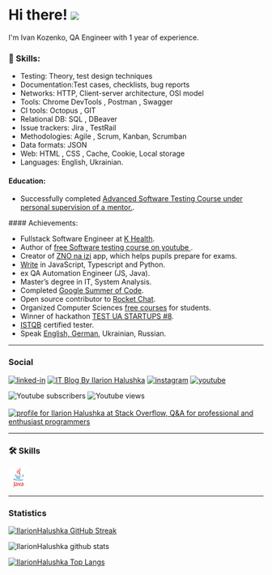 # Hi there! <img src="https://media.giphy.com/media/hvRJCLFzcasrR4ia7z/giphy.gif" width="29px">

I'm Ivan Kozenko, QA Engineer with 1 year of experience. 

### 🚀 Skills:
* Testing: Theory, test design techniques
* Documentation:Test cases, checklists, bug reports
* Networks: HTTP, Client-server architecture, OSI model
* Tools: Chrome DevTools , Postman , Swagger 
* CI tools: Octopus , GIT 
* Relational DB: SQL , DBeaver 
* Issue trackers: Jira , TestRail 
* Methodologies: Agile , Scrum, Kanban, Scrumban
* Data formats: JSON 
* Web: HTML , CSS , Cache, Cookie, Local storage
* Languages: English, Ukrainian.

#### Education:
<ul>
 <li>Successfully completed <a target="_blank" href="https://ilarionhalushka.github.io/certificates/Ivan-Kozenko#certificate-of-completion">Advanced Software Testing Course under personal supervision of a mentor.</a>.</li>
</ul>
#### Achievements:
<ul>
 <li>Fullstack Software Engineer at <a target="_blank" href="https://khealth.com/">K Health</a>.</li>
 <li>Author of <a target="_blank" href="https://www.youtube.com/playlist?list=PLoZfdp36DZcqq6PoJJVHlS_c_1G89bkh7">free Software testing course on youtube <i class="fa fa-1x fa-youtube"></i></a>.</li>
 <li>Creator of <a target="_blank" href="https://apps.apple.com/by/app/%D0%B7%D0%BD%D0%BE-%D0%BD%D0%B0-%D1%96%D0%B7%D1%96/id1578565229">ZNO na izi</a> app, which helps pupils prepare for exams.</li>
 <li><a target="_blank" href="https://github.com/IlarionHalushka">Write</a> in JavaScript, Typescript and Python.</li>
 <li>ex QA Automation Engineer (JS, Java).</li>
 <li>Master’s degree in IT, System Analysis.</li>
 <li>Completed <a target="_blank" href="https://ilarionhalushka.github.io/Cracking-Google-Summer-of-Code-GSoC/">Google Summer of Code</a>.</li>
 <li>Open source contributor to <a target="_blank" href="https://github.com/RocketChat/Rocket.Chat.ReactNative">Rocket Chat</a>.</li>
 <li>Organized Computer Sciences <a target="_blank" href="https://ilarionhalushka.github.io/Results-Of-My-IT-Courses/">free courses</a> for students.</li>
 <li>Winner of hackathon <a target="_blank" href="https://www.testuastartups.com/post/testuastartups8">TEST UA STARTUPS #8</a>.</li>
 <li><a target="_blank" href="https://gist.github.com/IlarionHalushka/aebab1c82369b89c1d6afb12be568679">ISTQB</a> certified tester.</li>
 <li>Speak <a target="_blank" href="https://www.duolingo.com/profile/IlarionHalushka">English, German</a>, Ukrainian, Russian.</li>
</ul>

---

### Social

<div id="badges">

[![linked-in](https://img.shields.io/badge/LinkedIn-0077B5?style=for-the-badge&logo=LinkedIn&logoColor=white)](https://www.linkedin.com/in/ilarion-halushka-6a31a5173/)
[![IT Blog By Ilarion Halushka](https://img.shields.io/badge/IT_Blog_By_Ilarion_Halushka-0a062a?style=for-the-badge)](https://ilarionhalushka.github.io/)
[![instagram](https://img.shields.io/badge/Instagram-C13584?style=for-the-badge&logo=Instagram&logoColor=white)](https://www.instagram.com/h.i.l.a.r.i.o.n/)
[![youtube](https://img.shields.io/badge/Youtube-FF0000?style=for-the-badge&logo=Youtube&logoColor=white)](https://www.youtube.com/channel/UC-nnrcFlfveeW8iBRJe_XXQ)

</div>

<div id="badges">

  <img src="https://img.shields.io/youtube/channel/subscribers/UC-nnrcFlfveeW8iBRJe_XXQ?style=social" alt="Youtube subscribers"/>
  <img src="https://img.shields.io/youtube/channel/views/UC-nnrcFlfveeW8iBRJe_XXQ?style=social" alt="Youtube views"/>

</div>

<br/>

<a style="margin-top: 20px" target="_blank" href="https://stackoverflow.com/users/9110955/ilarion-halushka">
  <img src="https://stackoverflow.com/users/flair/9110955.png"
   width="208" height="58"
   alt="profile for Ilarion Halushka at Stack Overflow, Q&amp;A for professional and enthusiast programmers"
   title="profile for Ilarion Halushka at Stack Overflow, Q&amp;A for professional and enthusiast programmers"
  />
</a>


---

### :hammer_and_wrench: Skills

<div>

  <img src="https://github.com/devicons/devicon/blob/master/icons/java/java-original-wordmark.svg" title="Java" alt="Java" width="40" height="40"/>&nbsp;
 
[comment]: <> (  <img src="https://github.com/devicons/devicon/blob/master/icons/react/react-original-wordmark.svg" title="React" alt="React" width="40" height="40"/>&nbsp;)

[comment]: <> (  <img src="https://github.com/devicons/devicon/blob/master/icons/spring/spring-original-wordmark.svg" title="Spring" alt="Spring" width="40" height="40"/>&nbsp;)
 
[comment]: <> (  <img src="https://github.com/devicons/devicon/blob/master/icons/materialui/materialui-original.svg" title="Material UI" alt="Material UI" width="40" height="40"/>&nbsp;)
 
[comment]: <> (  <img src="https://github.com/devicons/devicon/blob/master/icons/flutter/flutter-original.svg" title="Flutter" alt="Flutter" width="40" height="40"/>&nbsp;)
  
[comment]: <> (<img src="https://github.com/devicons/devicon/blob/master/icons/redux/redux-original.svg" title="Redux" alt="Redux " width="40" height="40"/>&nbsp;)
  
[comment]: <> (<img src="https://github.com/devicons/devicon/blob/master/icons/css3/css3-plain-wordmark.svg"  title="CSS3" alt="CSS" width="40" height="40"/>&nbsp;)
 
[comment]: <> (  <img src="https://github.com/devicons/devicon/blob/master/icons/html5/html5-original.svg" title="HTML5" alt="HTML" width="40" height="40"/>&nbsp;)
 
[comment]: <> (  <img src="https://github.com/devicons/devicon/blob/master/icons/javascript/javascript-original.svg" title="JavaScript" alt="JavaScript" width="40" height="40"/>&nbsp;)
 
[comment]: <> (  <img src="https://github.com/devicons/devicon/blob/master/icons/firebase/firebase-plain-wordmark.svg" title="Firebase" alt="Firebase" width="40" height="40"/>&nbsp;)
  
[comment]: <> (<img src="https://github.com/devicons/devicon/blob/master/icons/gatsby/gatsby-original.svg" title="Gatsby"  alt="Gatsby" width="40" height="40"/>&nbsp;)
  
[comment]: <> (<img src="https://github.com/devicons/devicon/blob/master/icons/mysql/mysql-original-wordmark.svg" title="MySQL"  alt="MySQL" width="40" height="40"/>&nbsp;)
  
[comment]: <> (<img src="https://github.com/devicons/devicon/blob/master/icons/nodejs/nodejs-original-wordmark.svg" title="NodeJS" alt="NodeJS" width="40" height="40"/>&nbsp;)
 
[comment]: <> (<img src="https://github.com/devicons/devicon/blob/master/icons/amazonwebservices/amazonwebservices-plain-wordmark.svg" title="AWS" alt="AWS" width="40" height="40"/>&nbsp;)
  
[comment]: <> (<img src="https://github.com/devicons/devicon/blob/master/icons/git/git-original-wordmark.svg" title="Git" **alt="Git" width="40" height="40"/>)

</div>

---

### Statistics

[![IlarionHalushka GitHub Streak](https://github-readme-streak-stats.herokuapp.com?user=IlarionHalushka&theme=tokyonight)](https://git.io/streak-stats)

![IlarionHalushka github stats](https://github-readme-stats.vercel.app/api?hide=stars,contribs&include_all_commits=true&username=IlarionHalushka&show_icons=true&theme=tokyonight&count_private=true&bg_color=#070719,#0c69d7)

[![IlarionHalushka Top Langs](https://github-readme-stats.vercel.app/api/top-langs/?username=IlarionHalushka&theme=tokyonight&hide=CSS,HTML,SHELL,SCSS,JAVA)](https://github.com/anuraghazra/github-readme-stats)


